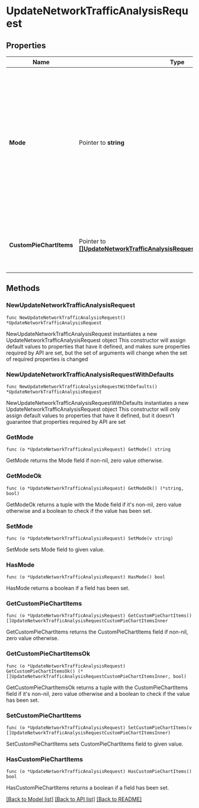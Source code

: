 # UpdateNetworkTrafficAnalysisRequest

## Properties

Name | Type | Description | Notes
------------ | ------------- | ------------- | -------------
**Mode** | Pointer to **string** |     The traffic analysis mode for the network. Can be one of &#39;disabled&#39; (do not collect traffic types),     &#39;basic&#39; (collect generic traffic categories), or &#39;detailed&#39; (collect destination hostnames).  | [optional] 
**CustomPieChartItems** | Pointer to [**[]UpdateNetworkTrafficAnalysisRequestCustomPieChartItemsInner**](UpdateNetworkTrafficAnalysisRequestCustomPieChartItemsInner.md) | The list of items that make up the custom pie chart for traffic reporting. | [optional] 

## Methods

### NewUpdateNetworkTrafficAnalysisRequest

`func NewUpdateNetworkTrafficAnalysisRequest() *UpdateNetworkTrafficAnalysisRequest`

NewUpdateNetworkTrafficAnalysisRequest instantiates a new UpdateNetworkTrafficAnalysisRequest object
This constructor will assign default values to properties that have it defined,
and makes sure properties required by API are set, but the set of arguments
will change when the set of required properties is changed

### NewUpdateNetworkTrafficAnalysisRequestWithDefaults

`func NewUpdateNetworkTrafficAnalysisRequestWithDefaults() *UpdateNetworkTrafficAnalysisRequest`

NewUpdateNetworkTrafficAnalysisRequestWithDefaults instantiates a new UpdateNetworkTrafficAnalysisRequest object
This constructor will only assign default values to properties that have it defined,
but it doesn't guarantee that properties required by API are set

### GetMode

`func (o *UpdateNetworkTrafficAnalysisRequest) GetMode() string`

GetMode returns the Mode field if non-nil, zero value otherwise.

### GetModeOk

`func (o *UpdateNetworkTrafficAnalysisRequest) GetModeOk() (*string, bool)`

GetModeOk returns a tuple with the Mode field if it's non-nil, zero value otherwise
and a boolean to check if the value has been set.

### SetMode

`func (o *UpdateNetworkTrafficAnalysisRequest) SetMode(v string)`

SetMode sets Mode field to given value.

### HasMode

`func (o *UpdateNetworkTrafficAnalysisRequest) HasMode() bool`

HasMode returns a boolean if a field has been set.

### GetCustomPieChartItems

`func (o *UpdateNetworkTrafficAnalysisRequest) GetCustomPieChartItems() []UpdateNetworkTrafficAnalysisRequestCustomPieChartItemsInner`

GetCustomPieChartItems returns the CustomPieChartItems field if non-nil, zero value otherwise.

### GetCustomPieChartItemsOk

`func (o *UpdateNetworkTrafficAnalysisRequest) GetCustomPieChartItemsOk() (*[]UpdateNetworkTrafficAnalysisRequestCustomPieChartItemsInner, bool)`

GetCustomPieChartItemsOk returns a tuple with the CustomPieChartItems field if it's non-nil, zero value otherwise
and a boolean to check if the value has been set.

### SetCustomPieChartItems

`func (o *UpdateNetworkTrafficAnalysisRequest) SetCustomPieChartItems(v []UpdateNetworkTrafficAnalysisRequestCustomPieChartItemsInner)`

SetCustomPieChartItems sets CustomPieChartItems field to given value.

### HasCustomPieChartItems

`func (o *UpdateNetworkTrafficAnalysisRequest) HasCustomPieChartItems() bool`

HasCustomPieChartItems returns a boolean if a field has been set.


[[Back to Model list]](../README.md#documentation-for-models) [[Back to API list]](../README.md#documentation-for-api-endpoints) [[Back to README]](../README.md)


